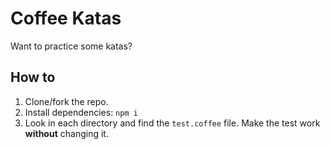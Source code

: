Coffee Katas
============

Want to practice some katas?

How to
------

1. Clone/fork the repo.
2. Install dependencies: `npm i`
3. Look in each directory and find the `test.coffee` file. Make the test work **without** changing it.

